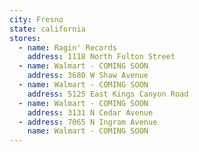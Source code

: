 ```yaml
---
city: Fresno
state: california
stores:
  - name: Ragin' Records
    address: 1118 North Fulton Street
  - name: Walmart - COMING SOON
    address: 3680 W Shaw Avenue
  - name: Walmart - COMING SOON
    address: 5125 East Kings Canyon Road
  - name: Walmart - COMING SOON
    address: 3131 N Cedar Avenue
  - address: 7065 N Ingram Avenue
    name: Walmart - COMING SOON
---
```

